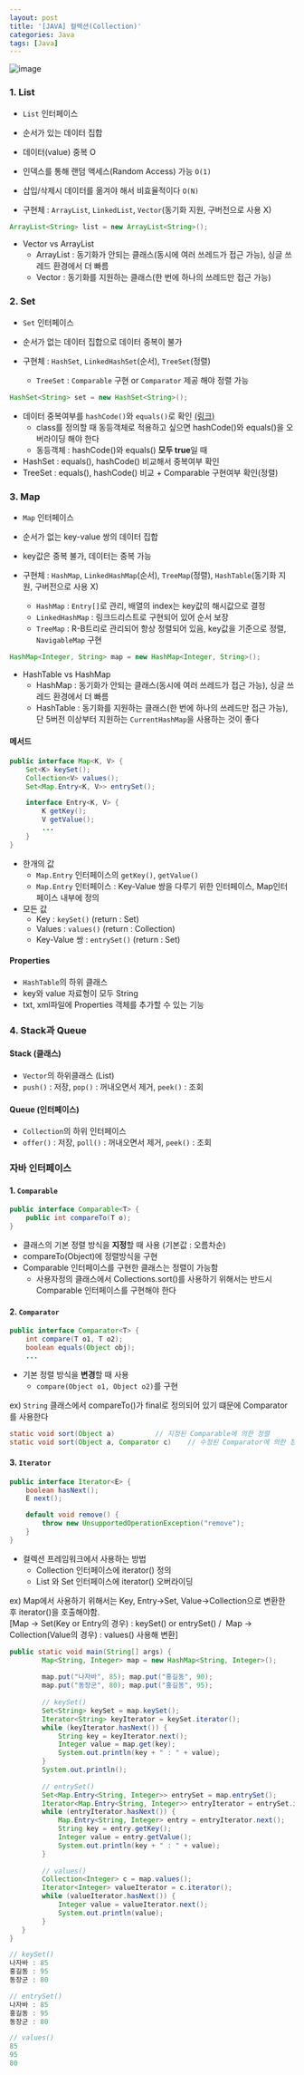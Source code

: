 ```yaml
---
layout: post
title: '[JAVA] 컬렉션(Collection)'
categories: Java
tags: [Java]
---
```

![image](https://user-images.githubusercontent.com/48157259/169446270-fa9ae865-6567-432d-ac96-db6370b08a64.png)

### 1. List
- `List` 인터페이스
- 순서가 있는 데이터 집합
- 데이터(value) 중복 O
- 인덱스를 통해 랜덤 액세스(Random Access) 가능 `O(1)`
- 삽입/삭제시 데이터를 옮겨야 해서 비효율적이다 `O(N)`

- 구현체 : `ArrayList`, `LinkedList`, `Vector`(동기화 지원, 구버전으로 사용 X)

```java
ArrayList<String> list = new ArrayList<String>();
```

- Vector vs ArrayList
  - ArrayList : 동기화가 안되는 클래스(동시에 여러 쓰레드가 접근 가능), 싱글 쓰레드 환경에서 더 빠름
  - Vector : 동기화를 지원하는 클래스(한 번에 하나의 쓰레드만 접근 가능)

### 2. Set
- `Set` 인터페이스
- 순서가 없는 데이터 집합으로 데이터 중복이 불가

- 구현체 : `HashSet`, `LinkedHashSet`(순서), `TreeSet`(정렬)
  - `TreeSet` : `Comparable` 구현 or `Comparator` 제공 해야 정렬 가능

```java
HashSet<String> set = new HashSet<String>();
```

- 데이터 중복여부를 `hashCode()`와 `equals()`로 확인 [(링크)](https://europani.github.io/java/2022/06/01/023-equals-hashcode.html)
  - class를 정의할 때 동등객체로 적용하고 싶으면 hashCode()와 equals()을 오버라이딩 해야 한다
  - 동등객체 : hashCode()와 equals() **모두 true**일 때
- HashSet : equals(), hashCode() 비교해서 중복여부 확인
- TreeSet : equals(), hashCode() 비교 + Comparable 구현여부 확인(정렬)


### 3. Map
- `Map` 인터페이스
- 순서가 없는 key-value 쌍의 데이터 집합
- key값은 중복 불가, 데이터는 중복 가능

- 구현체 : `HashMap`, `LinkedHashMap`(순서), `TreeMap`(정렬), `HashTable`(동기화 지원, 구버전으로 사용 X)
  - `HashMap` : `Entry[]`로 관리, 배열의 index는 key값의 해시값으로 결정
  - `LinkedHashMap` : 링크드리스트로 구현되어 있어 순서 보장
  - `TreeMap` : R-B트리로 관리되어 항상 정렬되어 있음, key값을 기준으로 정렬, `NavigableMap` 구현

```java
HashMap<Integer, String> map = new HashMap<Integer, String>();
```

- HashTable vs HashMap	
  - HashMap : 동기화가 안되는 클래스(동시에 여러 쓰레드가 접근 가능), 싱글 쓰레드 환경에서 더 빠름
  - HashTable : 동기화를 지원하는 클래스(한 번에 하나의 쓰레드만 접근 가능), 단 5버전 이상부터 지원하는 `CurrentHashMap`을 사용하는 것이 좋다


#### 메서드 

```java
public interface Map<K, V> {
	Set<K> keySet();
	Collection<V> values();
	Set<Map.Entry<K, V>> entrySet();

	interface Entry<K, V> {
        K getKey();
        V getValue();
		...
	}
}
```

- 한개의 값 
  - `Map.Entry` 인터페이스의 `getKey()`, `getValue()`
  - `Map.Entry` 인터페이스 : Key-Value 쌍을 다루기 위한 인터페이스, Map인터페이스 내부에 정의
- 모든 값 
  - Key : `keySet()` (return : Set)
  - Values : `values()` (return : Collection)
  - Key-Value 쌍 : `entrySet()` (return : Set)

#### Properties
- `HashTable`의 하위 클래스
- key와 value 자료형이 모두 String
- txt, xml파일에 Properties 객체를 추가할 수 있는 기능


### 4. Stack과 Queue
#### Stack (클래스)
- `Vector`의 하위클래스 (List)
- `push()` : 저장, `pop()` : 꺼내오면서 제거, `peek()` : 조회

#### Queue (인터페이스)
- `Collection`의 하위 인터페이스
- `offer()` : 저장, `poll()` : 꺼내오면서 제거, `peek()` : 조회


### 자바 인터페이스
#### 1. `Comparable`

```java
public interface Comparable<T> {
    public int compareTo(T o);
}
```
- 클래스의 기본 정렬 방식을 **지정**할 때 사용 (기본값 : 오름차순)
- compareTo(Object)에 정렬방식을 구현
- Comparable 인터페이스를 구현한 클래스는 정렬이 가능함
  - 사용자정의 클래스에서 Collections.sort()를 사용하기 위해서는 반드시 Comparable 인터페이스를 구현해야 한다

#### 2. `Comparator`

```java
public interface Comparator<T> {
    int compare(T o1, T o2);
	boolean equals(Object obj);
	...
```

- 기본 정렬 방식을 **변경**할 때 사용
  - `compare(Object o1, Object o2)`를 구현

ex) `String` 클래스에서 compareTo()가 final로 정의되어 있기 떄문에 Comparator를 사용한다

```java
static void sort(Object a)			// 지정된 Comparable에 의한 정렬
static void sort(Object a, Comparator c)	// 수정된 Comparator에 의한 정렬
```

#### 3. `Iterator` 

```java
public interface Iterator<E> {
    boolean hasNext();
    E next();

    default void remove() {
        throw new UnsupportedOperationException("remove");
    }
}
```

- 컬렉션 프레임워크에서 사용하는 방법
  - Collection 인터페이스에 iterator() 정의
  - List 와 Set 인터페이스에 iterator() 오버라이딩

ex) Map에서 사용하기 위해서는 Key, Entry->Set, Value->Collection으로 변환한 후 iterator()을 호출해야함.  
[Map -> Set(Key or Entry의 경우) : keySet() or entrySet() /  Map -> Collection(Value의 경우) : values() 사용해 변환]

```java
public static void main(String[] args) {
		Map<String, Integer> map = new HashMap<String, Integer>();
		
		map.put("나자바", 85); map.put("홍길동", 90);
		map.put("동장군", 80); map.put("홍길동", 95);
		
		// keySet()
		Set<String> keySet = map.keySet();
		Iterator<String> keyIterator = keySet.iterator();
		while (keyIterator.hasNext()) {
			String key = keyIterator.next();
			Integer value = map.get(key);
			System.out.println(key + " : " + value);
		}
		System.out.println();
		
		// entrySet()
		Set<Map.Entry<String, Integer>> entrySet = map.entrySet();
		Iterator<Map.Entry<String, Integer>> entryIterator = entrySet.iterator();
		while (entryIterator.hasNext()) {
			Map.Entry<String, Integer> entry = entryIterator.next();
			String key = entry.getKey();
			Integer value = entry.getValue();
			System.out.println(key + " : " + value);
		}
		
		// values()
		Collection<Integer> c = map.values();
		Iterator<Integer> valueIterator = c.iterator();
		while (valueIterator.hasNext()) {
			Integer value = valueIterator.next();
			System.out.println(value);
		}
   }
}
```

```java
// keySet()
나자바 : 85
홍길동 : 95
동장군 : 80

// entrySet()
나자바 : 85
홍길동 : 95
동장군 : 80

// values()
85
95
80
```